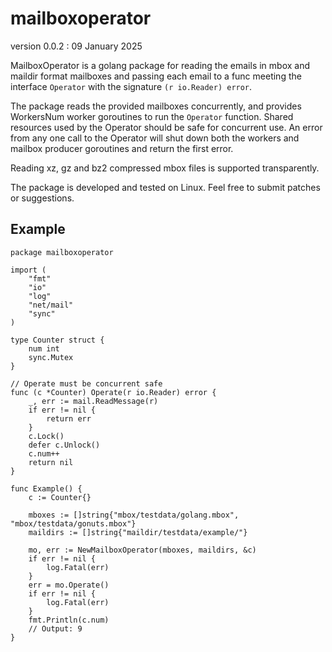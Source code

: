 # mailboxoperator

version 0.0.2 : 09 January 2025

MailboxOperator is a golang package for reading the emails in mbox and
maildir format mailboxes and passing each email to a func meeting the
interface `Operator` with the signature `(r io.Reader) error`.

The package reads the provided mailboxes concurrently, and provides
WorkersNum worker goroutines to run the `Operator` function. Shared
resources used by the Operator should be safe for concurrent use. An
error from any one call to the Operator will shut down both the workers
and mailbox producer goroutines and return the first error.

Reading xz, gz and bz2 compressed mbox files is supported transparently.

The package is developed and tested on Linux. Feel free to submit
patches or suggestions.

## Example

```golang
package mailboxoperator

import (
	"fmt"
	"io"
	"log"
	"net/mail"
	"sync"
)

type Counter struct {
	num int
	sync.Mutex
}

// Operate must be concurrent safe
func (c *Counter) Operate(r io.Reader) error {
	_, err := mail.ReadMessage(r)
	if err != nil {
		return err
	}
	c.Lock()
	defer c.Unlock()
	c.num++
	return nil
}

func Example() {
	c := Counter{}

	mboxes := []string{"mbox/testdata/golang.mbox", "mbox/testdata/gonuts.mbox"}
	maildirs := []string{"maildir/testdata/example/"}

	mo, err := NewMailboxOperator(mboxes, maildirs, &c)
	if err != nil {
		log.Fatal(err)
	}
	err = mo.Operate()
	if err != nil {
		log.Fatal(err)
	}
	fmt.Println(c.num)
	// Output: 9
}
```
